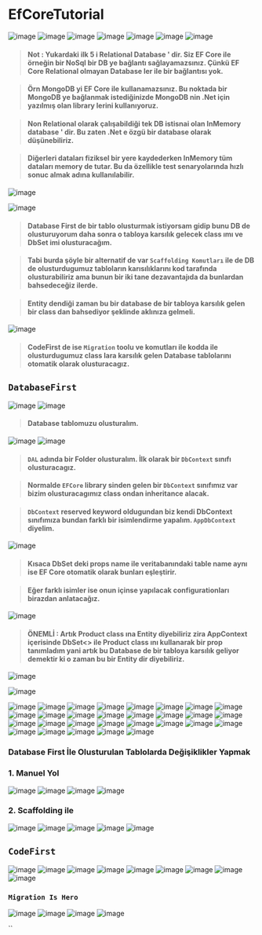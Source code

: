 # EfCoreTutorial

![image](https://user-images.githubusercontent.com/49749125/164887227-827a2123-7568-4030-8762-a1893bef77c9.png)
![image](https://user-images.githubusercontent.com/49749125/164887242-a41ececf-6fcb-4540-9e83-3d4708edc7eb.png)
![image](https://user-images.githubusercontent.com/49749125/164887249-d5524820-a7af-4a21-b697-b28f5f78ce86.png)
![image](https://user-images.githubusercontent.com/49749125/164887259-078f2b2e-b7c8-43d3-b7af-5624dfa848fe.png)
![image](https://user-images.githubusercontent.com/49749125/164887283-584478ae-445f-458f-81f5-9eb51a04163c.png)
![image](https://user-images.githubusercontent.com/49749125/164887292-8a0de8b8-3a0a-4a69-a4b1-21f21f53c01b.png)
![image](https://user-images.githubusercontent.com/49749125/164887314-a3b6a5dc-a5da-4cdc-a09b-d91e9bf5f48b.png)

> #### Not : Yukardaki ilk 5 i Relational Database ' dir. Siz EF Core ile örneğin bir NoSql bir DB ye bağlantı sağlayamazsınız. Çünkü EF Core Relational olmayan Database ler ile bir bağlantısı yok. 

> #### Örn MongoDB yi EF Core ile kullanamazsınız. Bu noktada bir MongoDB ye bağlanmak istediğinizde MongoDB nin .Net için yazılmış olan library lerini kullanıyoruz.

> #### Non Relational olarak çalışabildiği tek DB istisnai olan InMemory database ' dir. Bu zaten .Net e özgü bir database olarak düşünebiliriz.

> #### Diğerleri dataları fiziksel bir yere kaydederken InMemory tüm dataları memory de tutar. Bu da özellikle test senaryolarında hızlı sonuc almak adına kullanılabilir.

![image](https://user-images.githubusercontent.com/49749125/164888255-7fc8158e-cd32-4cc1-9e5a-f0f78f680adf.png)

![image](https://user-images.githubusercontent.com/49749125/164888322-d4f33fe7-b832-45a8-bee6-372b5a432ae8.png)

> #### Database First de bir tablo olusturmak istiyorsam gidip bunu DB de olusturuyorum daha sonra o tabloya karsılık gelecek class ımı ve DbSet imi olusturacağım.

> #### Tabi burda şöyle bir alternatif de var `Scaffolding Komutları` ile de DB de olusturdugumuz tabloların karısılıklarını kod tarafında olusturabiliriz ama bunun bir iki tane dezavantajıda da bunlardan bahsedeceğiz ilerde. 

> #### Entity dendiği zaman bu bir database de bir tabloya karsılık gelen bir class dan bahsediyor şeklinde aklınıza gelmeli.

![image](https://user-images.githubusercontent.com/49749125/164888491-6daf0e55-6327-4e08-bec0-80f3aa981ada.png)

> #### CodeFirst de ise `Migration` toolu ve komutları ile kodda ile olusturdugumuz class lara karsılık gelen Database tablolarını otomatik olarak olusturacagız.

##  `DatabaseFirst` 

![image](https://user-images.githubusercontent.com/49749125/164890392-425b0a88-15ba-46d2-af57-68da7b1fdcc5.png)
![image](https://user-images.githubusercontent.com/49749125/164890507-3c57d175-7f8b-47d4-8b50-94443feabb1e.png)

> #### Database tablomuzu olusturalım.

![image](https://user-images.githubusercontent.com/49749125/164891016-b6709eba-a086-4bc3-9b96-1daa102b0542.png)
![image](https://user-images.githubusercontent.com/49749125/164891128-d6eb086a-e28a-4ce3-a031-d634591e1d67.png)

> #### `DAL` adında bir Folder olusturalım. İlk olarak bir `DbContext` sınıfı olusturacagız. 

> #### Normalde `EFCore` library sinden gelen bir `DbContext` sınıfımız var bizim olusturacagımız class ondan inheritance alacak. 

> #### `DbContext` reserved keyword oldugundan biz kendi DbContext sınıfımıza bundan farklı bir isimlendirme yapalım. `AppDbContext` diyelim.

![image](https://user-images.githubusercontent.com/49749125/164891911-30e3e4fa-592d-4546-a426-e2966ab4b164.png)

> #### Kısaca DbSet deki props name ile veritabanındaki table name aynı ise EF Core otomatik olarak bunları eşleştirir.

> #### Eğer farklı isimler ise onun içinse yapılacak configurationları birazdan anlatacağız.

![image](https://user-images.githubusercontent.com/49749125/164892063-e12ffacd-5dfe-46f6-a4fe-52b328796d69.png)

> #### ÖNEMLİ : Artık Product class ına Entity diyebiliriz zira AppContext içerisinde DbSet<> ile Product class ını kullanarak bir prop tanımladım yani artık bu Database de bir tabloya karsılık geliyor demektir ki o zaman bu bir Entity dir diyebiliriz.

![image](https://user-images.githubusercontent.com/49749125/164893564-4bd7d2ad-7a55-425f-b9f7-94946208374f.png)

![image](https://user-images.githubusercontent.com/49749125/164893627-7c276870-43cc-435f-ba4e-9f8c303d079e.png)

![image](https://user-images.githubusercontent.com/49749125/164893678-7f25f5d1-b780-40b8-a3c1-1cb200feea0c.png)
![image](https://user-images.githubusercontent.com/49749125/164893725-ec83e984-e0b9-4f49-8cb3-64d8e17b0750.png)
![image](https://user-images.githubusercontent.com/49749125/164893765-00a72694-5f16-4427-8921-1f66c4cb54fa.png)
![image](https://user-images.githubusercontent.com/49749125/164893819-bcbb879b-df54-447e-b35b-0b1ef5a381e6.png)
![image](https://user-images.githubusercontent.com/49749125/164893956-d2110c44-29c1-42ce-b8c3-ee0f9ad51670.png)
![image](https://user-images.githubusercontent.com/49749125/164894019-d7dd4f9d-ebef-4642-b808-1b7d15fd4758.png)
![image](https://user-images.githubusercontent.com/49749125/164894064-6a74553d-36f9-4ec7-9d56-c5e1077730d9.png)
![image](https://user-images.githubusercontent.com/49749125/164894111-f0c99c7a-94af-47f4-a1f8-3b7ec7a6fe79.png)
![image](https://user-images.githubusercontent.com/49749125/164894211-148b8d7b-c332-4ca2-8f8a-5458aeec81a3.png)
![image](https://user-images.githubusercontent.com/49749125/164894384-46a481ce-0c91-4396-9df3-f7ec0b4254db.png)
![image](https://user-images.githubusercontent.com/49749125/164894509-e498f26d-7ea2-42d5-8c28-ca086c4f6fc8.png)
![image](https://user-images.githubusercontent.com/49749125/164894637-95962bbd-1d8c-4822-b645-79f2d2cc150a.png)
![image](https://user-images.githubusercontent.com/49749125/164894786-38365448-d7e1-4c55-b0fb-9a7f6ea0f77a.png)
![image](https://user-images.githubusercontent.com/49749125/164894879-26e92798-5247-4906-b145-d8670316c6aa.png)
![image](https://user-images.githubusercontent.com/49749125/164894943-dede3ecc-766f-4fb6-b0f0-3214d4f481cf.png)
![image](https://user-images.githubusercontent.com/49749125/164895068-d493b9f6-c349-4ec0-bbde-2d89ff8787ba.png)
![image](https://user-images.githubusercontent.com/49749125/164895013-2cfad7fa-21c8-4876-b322-f3bbdbff2da2.png)
![image](https://user-images.githubusercontent.com/49749125/164895338-88956ff5-fdec-4190-a6ad-641ef03641b9.png)
![image](https://user-images.githubusercontent.com/49749125/164895604-483f22f7-fcc4-45af-9e33-c967f503181f.png)
![image](https://user-images.githubusercontent.com/49749125/164896105-49ea8f7c-555c-48bf-927c-42da1e29ec9b.png)
![image](https://user-images.githubusercontent.com/49749125/164896229-f9bcac5b-9b6c-43fc-98f7-ed1390e899cf.png)
![image](https://user-images.githubusercontent.com/49749125/164896802-c3d81fdb-335d-4244-85a8-8ccf098bd433.png)
![image](https://user-images.githubusercontent.com/49749125/164896944-255845bd-c2d0-4773-a544-86a2bbd951fb.png)
![image](https://user-images.githubusercontent.com/49749125/164896983-a7daafb1-9b36-4165-973e-23053d0d003e.png)
![image](https://user-images.githubusercontent.com/49749125/164897763-b8187dd7-b03a-40a7-b553-661be12b532b.png)
![image](https://user-images.githubusercontent.com/49749125/164900929-645093cd-11d2-4d9c-adb1-057ffb4c1ffd.png)
![image](https://user-images.githubusercontent.com/49749125/164903607-be27e7f2-2e53-45e8-9f27-1dd72df17dd9.png)
![image](https://user-images.githubusercontent.com/49749125/164909937-5f1bdae6-e8bb-4fbb-92f6-1c8b8f111455.png)
![image](https://user-images.githubusercontent.com/49749125/164910376-c163ddbc-7098-4fdf-b144-3dbac6a626f2.png)

### Database First İle Olusturulan Tablolarda Değişiklikler Yapmak

### 1. Manuel Yol

![image](https://user-images.githubusercontent.com/49749125/164911990-a3f06084-69e5-49b3-ab02-ac0f603c5ac3.png)
![image](https://user-images.githubusercontent.com/49749125/164912036-4407992b-d9da-4953-b2e4-fbac43e8b580.png)
![image](https://user-images.githubusercontent.com/49749125/164912118-6a0e55e3-d9d7-4450-8cf2-6073c9b23e03.png)
![image](https://user-images.githubusercontent.com/49749125/164912239-1b3f303f-0ca2-4ec2-a0bd-739aa844dd52.png)


### 2. Scaffolding ile

![image](https://user-images.githubusercontent.com/49749125/164912571-5b118e91-b782-4fc1-9e00-a3933435f874.png)
![image](https://user-images.githubusercontent.com/49749125/164971353-ab04288d-2bb4-4d5f-82bf-1ec21c9c09a1.png)
![image](https://user-images.githubusercontent.com/49749125/164971725-f4a8b20e-3fc6-4c44-8f27-f2bf7ea5a92a.png)
![image](https://user-images.githubusercontent.com/49749125/164971856-55503802-6bdb-4203-a2cf-51a09149c8a3.png)
![image](https://user-images.githubusercontent.com/49749125/164971959-ce0d4b5d-10f0-4ecf-8ff0-256ef86fdbb1.png)

##  `CodeFirst`

![image](https://user-images.githubusercontent.com/49749125/164972369-d84f87ad-4f4a-42dc-a659-f7c9146e0c74.png)
![image](https://user-images.githubusercontent.com/49749125/164974192-07c6fd8b-7871-4ee6-8dbc-ce5463770cd1.png)
![image](https://user-images.githubusercontent.com/49749125/164974747-9ca13ea0-c3c6-4960-80f0-772413139e46.png)
![image](https://user-images.githubusercontent.com/49749125/164974849-65a4d163-0ddc-4fb1-a2cc-f8622eefeb29.png)
![image](https://user-images.githubusercontent.com/49749125/164978028-96eb6f0f-a526-4f4f-ba9c-747450287835.png)
![image](https://user-images.githubusercontent.com/49749125/164978009-db8161c7-ae4d-4572-ad1a-7a861ee99fdd.png)
![image](https://user-images.githubusercontent.com/49749125/164978020-111fa273-b893-41f9-b689-0585ebf7cc5e.png)
![image](https://user-images.githubusercontent.com/49749125/164977995-1d1e7f4e-710f-4945-ad3b-3c7d02d009f4.png)
![image](https://user-images.githubusercontent.com/49749125/164978336-5ecd2c24-9ef9-4dc6-828e-dab0b6055f65.png)

### `Migration Is Hero`
![image](https://user-images.githubusercontent.com/49749125/164978409-b346ea09-7775-4e8f-90d4-41938062de5b.png)
![image](https://user-images.githubusercontent.com/49749125/164980710-8739174e-fca2-47e8-b19b-d2c3f76c3564.png)
![image](https://user-images.githubusercontent.com/49749125/164981348-2250e1bd-6960-42ce-b613-9eff7dfbf714.png)
![image](https://user-images.githubusercontent.com/49749125/164981393-85fd2829-a00c-4bf1-8c04-30aded8626e8.png)


`` 
